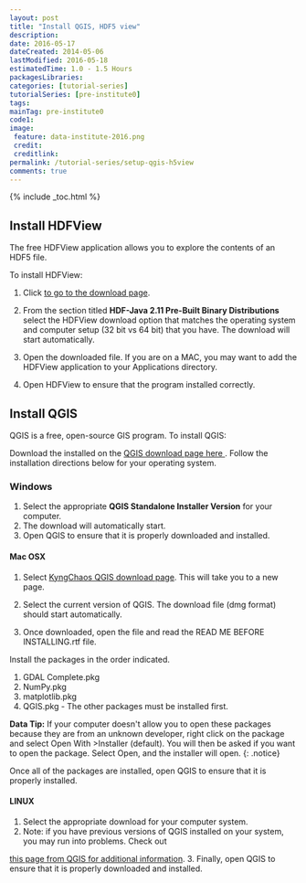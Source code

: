 ```yaml
---
layout: post
title: "Install QGIS, HDF5 view"
description:
date: 2016-05-17
dateCreated: 2014-05-06
lastModified: 2016-05-18
estimatedTime: 1.0 - 1.5 Hours
packagesLibraries:
categories: [tutorial-series]
tutorialSeries: [pre-institute0]
tags:
mainTag: pre-institute0
code1:
image:
 feature: data-institute-2016.png
 credit:
 creditlink:
permalink: /tutorial-series/setup-qgis-h5view
comments: true
---
```


{% include _toc.html %}

## Install HDFView
The free HDFView application allows you to explore the contents of an HDF5 file.

To install HDFView:

1. Click
<a href="https://www.hdfgroup.org/products/java/release/download.html" target="_blank"> to go to the download page</a>.

2. From the section titled **HDF-Java 2.11 Pre-Built Binary Distributions**
select the HDFView download option that matches the operating system and
computer setup (32 bit vs 64 bit) that you have. The download will start
automatically.

3. Open the downloaded file. If you are on a MAC, you may want to add the
HDFView application to your Applications directory.

4. Open HDFView to ensure that the program installed correctly.

## Install QGIS
QGIS is a free, open-source GIS program. To install QGIS:

Download the installed on the
<a href="http://www.qgis.org/en/site/forusers/download.html" target="_blank">
QGIS download page here </a>. Follow the installation directions below for your
operating system.

### Windows

1. Select the appropriate **QGIS Standalone Installer Version** for your computer.
2. The download will automatically start.
3. Open QGIS to ensure that it is properly downloaded and installed.

#### Mac OSX

1. Select <a href="http://www.kyngchaos.com/software/qgis/" target="_blank">
KyngChaos QGIS download page</a>. This will take you to a new page.

2. Select the current version of QGIS. The download file (dmg format) should start automatically.
3. Once downloaded, open the file and read the READ ME BEFORE INSTALLING.rtf file.

Install the packages in the order indicated.

1. GDAL Complete.pkg
2. NumPy.pkg
3. matplotlib.pkg
4. QGIS.pkg - The other packages must be installed first.

<i class="fa fa-star"></i> **Data Tip:** If your computer doesn't allow you to
open these packages because they are from an unknown developer, right click on
the package and select Open With >Installer (default). You will then be asked
if you want to open the package. Select Open, and the installer will open.
{: .notice}

Once all of the packages are installed, open QGIS to ensure that it is properly
 installed.

#### LINUX

1. Select the appropriate download for your computer system.
2. Note: if you have previous versions of QGIS installed on your system, you may
run into problems. Check out
<a href="https://www.qgis.org/en/site/forusers/alldownloads.html" target="_blank">
this page from QGIS for additional information</a>.
3. Finally, open QGIS to ensure that it is properly downloaded and installed.

